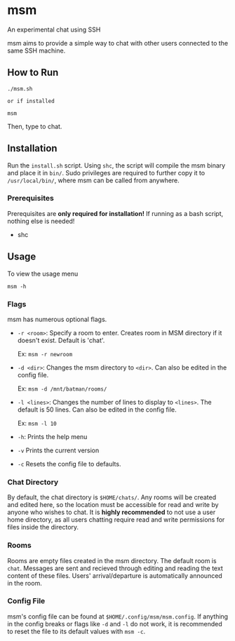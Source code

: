 # msm

An experimental chat using SSH

msm aims to provide a simple way to chat with other users connected to the same SSH machine.

## How to Run

```console
./msm.sh

or if installed

msm
```

Then, type to chat.

## Installation

Run the `install.sh` script. Using `shc`, the script will compile the msm binary and place it in `bin/`. Sudo privileges are required to further copy it to `/usr/local/bin/`, where msm can be called from anywhere.

### Prerequisites
Prerequisites are **only required for installation!** If running as a bash script, nothing else is needed!

- shc

## Usage

To view the usage menu

```console
msm -h
```

### Flags

msm has numerous optional flags.

- `-r <room>`: Specify a room to enter. Creates room in MSM directory if it doesn't exist. Default is 'chat'.

  Ex: `msm -r newroom`

- `-d <dir>`: Changes the msm directory to `<dir>`. Can also be edited in the config file.

  Ex: `msm -d /mnt/batman/rooms/`

- `-l <lines>`: Changes the number of lines to display to `<lines>`. The default is 50 lines. Can also be edited in the config file.

  Ex: `msm -l 10`
  
- `-h`: Prints the help menu
- `-v` Prints the current version
- `-c` Resets the config file to defaults.

### Chat Directory

By default, the chat directory is `$HOME/chats/`. Any rooms will be created and edited here, so the location must be accessible for read and write by anyone who wishes to chat. It is **highly recommended** to not use a user home directory, as all users chatting require read and write permissions for files inside the directory.

### Rooms

Rooms are empty files created in the msm directory. The default room is `chat`. Messages are sent and recieved through editing and reading the text content of these files. Users' arrival/departure is automatically announced in the room.

### Config File

msm's config file can be found at `$HOME/.config/msm/msm.config`. If anything in the config breaks or flags like `-d` and `-l` do not work, it is recommended to reset the file to its default values with `msm -c`.
